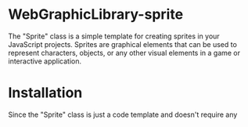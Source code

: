 # WebGraphicLibrary-sprite

The "Sprite" class is a simple template for creating sprites in your JavaScript projects. Sprites are graphical elements that can be used to represent characters, objects, or any other visual elements in a game or interactive application.

# Installation

Since the "Sprite" class is just a code template and doesn't require any